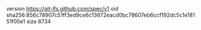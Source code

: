 version https://git-lfs.github.com/spec/v1
oid sha256:856c78907c51ff3ed9ce6c13672eacd0bc78607eb6ccf192dc5c1e18151f05e1
size 8734
